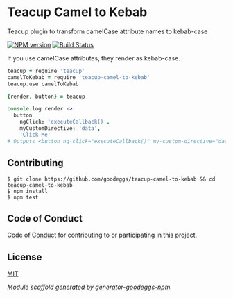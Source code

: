 # Teacup Camel to Kebab

Teacup plugin to transform camelCase attribute names to kebab-case

[![NPM version](http://img.shields.io/npm/v/teacup-camel-to-kebab.svg?style=flat-square)](https://www.npmjs.org/package/teacup-camel-to-kebab)
[![Build Status](http://img.shields.io/travis/goodeggs/teacup-camel-to-kebab.svg?style=flat-square)](https://travis-ci.org/goodeggs/teacup-camel-to-kebab)

If you use camelCase attributes, they render as kebab-case.

```coffee
teacup = require 'teacup'
camelToKebab = require 'teacup-camel-to-kebab'
teacup.use camelToKebab

{render, button} = teacup

console.log render ->
  button
    ngClick: 'executeCallback()',
    myCustomDirective: 'data',
    'Click Me'
# Outputs <button ng-click="executeCallback()" my-custom-directive="data">Click Me</button>
```


## Contributing

```
$ git clone https://github.com/goodeggs/teacup-camel-to-kebab && cd teacup-camel-to-kebab
$ npm install
$ npm test
```
## Code of Conduct

[Code of Conduct](https://github.com/goodeggs/teacup-camel-to-kebab/blob/master/CODE_OF_CONDUCT.md)
for contributing to or participating in this project.

## License

[MIT](https://github.com/goodeggs/teacup-camel-to-kebab/blob/master/LICENSE.md)



_Module scaffold generated by [generator-goodeggs-npm](https://github.com/goodeggs/generator-goodeggs-npm)._
